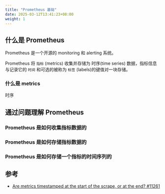 ```yaml
---
title: "Prometheus 基础"
date: 2025-03-12T13:41:23+08:00
weight: 1
---
```


## 什么是 Prometheus

Prometheus 是一个开源的 monitoring 和 alerting 系统。

Prometheus 将 `指标` (metrics) 收集并存储为 时序(time series) 数据，指标信息与记录它的 `时间` 和可选的被称为 `标签` (labels)的键值对一块存储。

### 什么是 metrics



时序

## 通过问题理解 Prometheus

### Prometheus 是如何收集指标数据的

### Prometheus 是如何存储指标数据的

### Prometheus 是如何存储一个指标的时间序列的


## 参考

- [Are metrics timestamped at the start of the scrape, or at the end? #11261](https://github.com/prometheus/prometheus/discussions/11261)